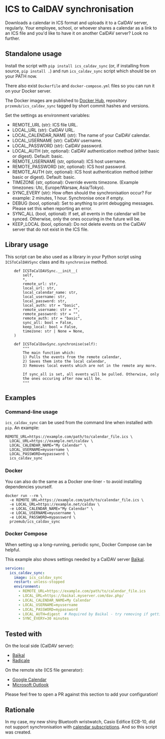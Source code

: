 # ICS to CalDAV synchronisation

Downloads a calendar in ICS format and uploads it to a CalDAV server, regularly.
Your employee, school, or whoever shares a calendar as a link to an ICS file
and you'd like to have it on another CalDAV server?
Look no further.

## Standalone usage

Install the script with `pip install ics_caldav_sync`
(or, if installing from source, `pip install .`) 
and run `ics_caldav_sync` script which should be on your PATH now.

There also exist `Dockerfile` and `docker-compose.yml` files so you can
run it on your Docker server.

The Docker images are published to [Docker Hub](https://hub.docker.com/r/przemub/ics_caldav_sync),
repository `przemub/ics_caldav_sync` tagged by short commit hashes and versions.

Set the settings as environment variables:
* REMOTE_URL (str): ICS file URL.
* LOCAL_URL (str): CalDAV URL.
* LOCAL_CALENDAR_NAME (str): The name of your CalDAV calendar.
* LOCAL_USERNAME (str): CalDAV username.
* LOCAL_PASSWORD (str): CalDAV password.
* LOCAL_AUTH (str, optional): CalDAV authentication method (either basic or digest). Default: basic.
* REMOTE_USERNAME (str, optional): ICS host username.
* REMOTE_PASSWORD (str, optional): ICS host password.
* REMOTE_AUTH (str, optional): ICS host authentication method (either basic or digest). Default: basic.
* TIMEZONE (str, optional): Override events timezone. (Example timezones: Utc, Europe/Warsaw, Asia/Tokyo).
* SYNC_EVERY (str): How often should the synchronisation occur? For example: 2 minutes, 1 hour. Synchronise once if empty.
* DEBUG (bool, optional): Set to anything to print debugging messages. Please set this when reporting an error.
* SYNC_ALL (bool, optional): If set, all events in the calendar will be synced. Otherwise, only the ones occuring in the future will be.
* KEEP_LOCAL (bool, optional): Do not delete events on the CalDAV server that do not exist in the ICS file.

## Library usage

This script can be also used as a library in your Python script using `ICSToCalDAVSync`
class and its `synchronise` method.
```
    def ICSToCalDAVSync.__init__(
        self,
        *,
        remote_url: str,
        local_url: str,
        local_calendar_name: str,
        local_username: str,
        local_password: str,
        local_auth: str = "basic",
        remote_username: str = "",
        remote_password: str = "",
        remote_auth: str = "basic",
        sync_all: bool = False,
        keep_local: bool = False,
        timezone: str | None = None,
    )

    def ICSToCalDavSync.synchronise(self):
        """
        The main function which:
        1) Pulls the events from the remote calendar,
        2) Saves them into the local calendar,
        3) Removes local events which are not in the remote any more.

        If sync_all is set, all events will be pulled. Otherwise, only
        the ones occuring after now will be.
        """
```

## Examples

### Command-line usage

`ics_caldav_sync` can be used from the command line when installed with `pip`. An example:

```shell
REMOTE_URL=https://example.com/path/to/calendar_file.ics \
  LOCAL_URL=https://example.net/caldav \
  LOCAL_CALENDAR_NAME="My Calendar" \
  LOCAL_USERNAME=myusername \
  LOCAL_PASSWORD=mypassword \
  ics_caldav_sync
```

### Docker

You can also do the same as a Docker one-liner - to avoid installing dependencies yourself.

```shell
docker run --rm \
  -e REMOTE_URL=https://example.com/path/to/calendar_file.ics \
  -e LOCAL_URL=https://example.net/caldav \
  -e LOCAL_CALENDAR_NAME="My Calendar" \
  -e LOCAL_USERNAME=myusername \
  -e LOCAL_PASSWORD=mypassword \
  przemub/ics_caldav_sync
```

### Docker Compose

When setting up a long-running, periodic sync, Docker Compose can be helpful.

This example also shows settings needed by a CalDAV server [Baïkal](https://sabre.io/baikal/).

```yaml
services:
  ics_caldav_sync:
    image: ics_caldav_sync
    restart: unless-stopped
    environment:
      - REMOTE_URL=https://example.com/path/to/calendar_file.ics
      - LOCAL_URL=https://baikal.myserver.com/dav.php/
      - LOCAL_CALENDAR_NAME=My Calendar
      - LOCAL_USERNAME=myusername
      - LOCAL_PASSWORD=mypassword
      - LOCAL_AUTH=digest  # Required by Baikal - try removing if getting Unauthorized error
      - SYNC_EVERY=30 minutes
```

## Tested with

On the local side (CalDAV server):
- [Baïkal](https://sabre.io/baikal/)
- [Radicale](https://radicale.org/v3.html)

On the remote site (ICS file generator):
- [Google Calendar](https://support.google.com/calendar/answer/37083)
- [Microsoft Outlook](https://support.microsoft.com/en-gb/office/share-your-calendar-in-outlook-2fcf4f4f-8d46-4d8b-ae79-5d94549e531b)

Please feel free to open a PR against this section to add your configuration!

## Rationale

In my case, my new shiny Bluetooth wristwatch, Casio Edifice ECB-10,
did not support synchronisation with [calendar subscriptions](https://support.apple.com/en-us/HT202361).
And so this script was created.
